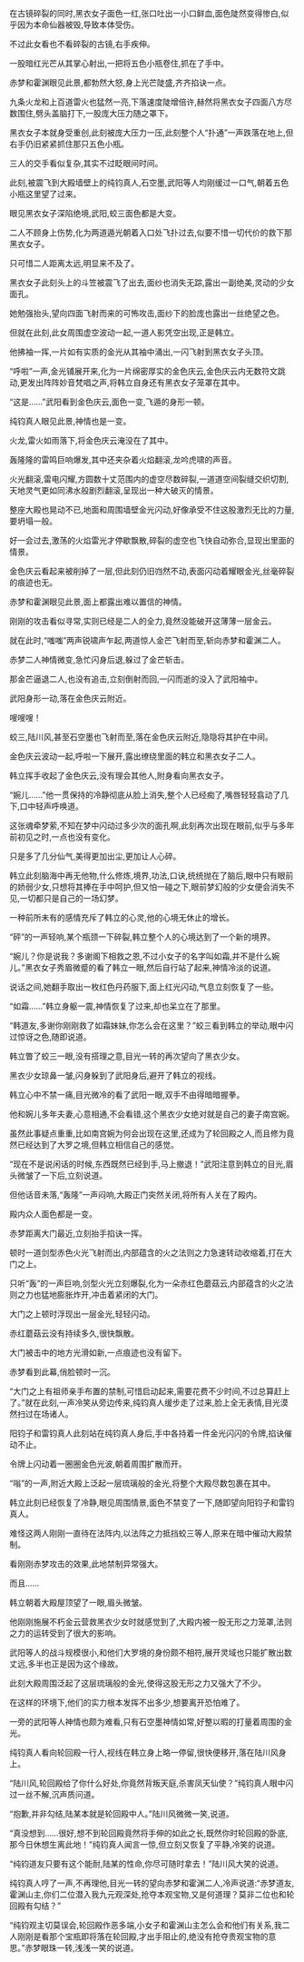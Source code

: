 
在古镜碎裂的同时,黑衣女子面色一红,张口吐出一小口鲜血,面色陡然变得惨白,似乎因为本命仙器被毁,导致本体受伤。

不过此女看也不看碎裂的古镜,右手疾伸。

一股暗红光芒从其掌心射出,一把将五色小瓶卷住,抓在了手中。

赤梦和霍渊眼见此景,都勃然大怒,身上光芒陡盛,齐齐掐诀一点。

九条火龙和上百道雷火也猛然一亮,下落速度陡增倍许,赫然将黑衣女子四面八方尽数围住,劈头盖脑打下,一股庞大压力随之罩下。

黑衣女子本就身受重创,此刻被庞大压力一压,此刻整个人“扑通”一声跌落在地上,但右手仍旧紧紧抓住那只五色小瓶。

三人的交手看似复杂,其实不过眨眼间时间。

此刻,被震飞到大殿墙壁上的纯钧真人,石空墨,武阳等人均刚缓过一口气,朝着五色小瓶这里望了过来。

眼见黑衣女子深陷绝境,武阳,蛟三面色都是大变。

二人不顾身上伤势,化为两道遁光朝着入口处飞扑过去,似要不惜一切代价的救下那黑衣女子。

只可惜二人距离太远,明显来不及了。

黑衣女子此刻头上的斗笠被震飞了出去,面纱也消失无踪,露出一副绝美,灵动的少女面孔。

她勉强抬头,望向四面飞射而来的可怖攻击,面纱下的脸庞也露出一丝绝望之色。

但就在此刻,此女周围虚空波动一起,一道人影凭空出现,正是韩立。

他拂袖一挥,一片如有实质的金光从其袖中涌出,一闪飞射到黑衣女子头顶。

“呼啦”一声,金光铺展开来,化为一片绵密厚实的金色庆云,金色庆云内无数符文跳动,更发出阵阵妙音梵唱之声,将韩立自身还有黑衣女子笼罩在其中。

“这是……”武阳看到金色庆云,面色一变,飞遁的身形一顿。

纯钧真人眼见此景,神情也是一变。

火龙,雷火如雨落下,将金色庆云淹没在了其中。

轰隆隆的雷鸣巨响爆发,其中还夹杂着火焰翻滚,龙吟虎啸的声音。

火光翻滚,雷电闪耀,方圆数十丈范围内的虚空尽数碎裂,一道道空间裂缝交织切割,天地灵气更如同沸水般剧烈翻滚,呈现出一种大破灭的情景。

整座大殿也晃动不已,地面和周围墙壁金光闪动,好像承受不住这股激烈无比的力量,要坍塌一般。

好一会过去,激荡的火焰雷光才停歇飘散,碎裂的虚空也飞快自动弥合,显现出里面的情景。

金色庆云看起来被削掉了一层,但此刻仍旧岿然不动,表面闪动着耀眼金光,丝毫碎裂的痕迹也无。

赤梦和霍渊眼见此景,面上都露出难以置信的神情。

刚刚的攻击看似寻常,实则已经是二人的全力,竟然没能破开这薄薄一层金云。

就在此时,“嗤嗤”两声锐啸声乍起,两道惊人金芒飞射而至,斩向赤梦和霍渊二人。

赤梦二人神情微变,急忙闪身后退,躲过了金芒斩击。

那金芒逼退二人,也没有追击,立刻倒射而回,一闪而逝的没入了武阳袖中。

武阳身形一动,落在金色庆云附近。

嗖嗖嗖！

蛟三,陆川风,甚至石空墨也飞射而至,落在金色庆云附近,隐隐将其护在中间。

金色庆云波动一起,呼啦一下展开,露出缭绕里面的韩立和黑衣女子二人。

韩立挥手收起了金色庆云,没有理会其他人,附身看向黑衣女子。

“婉儿……”他一贯保持的冷静彻底从脸上消失,整个人已经痴了,嘴唇轻轻翕动了几下,口中轻声呼唤道。

这张魂牵梦萦,不知在梦中闪动过多少次的面孔啊,此刻再次出现在眼前,似乎与多年前初见之时,一点也没有变化。

只是多了几分仙气,美得更加出尘,更加让人心碎。

韩立此刻脑海中再无他物,什么修炼,境界,功法,口诀,统统抛在了脑后,眼中只有眼前的娇弱少女,只想将其捧在手中呵护,但又怕一碰之下,眼前梦幻般的少女便会消失不见,一切都只是自己的一场幻梦。

一种前所未有的感情充斥了韩立的心灵,他的心境无休止的增长。

“砰”的一声轻响,某个瓶颈一下碎裂,韩立整个人的心境达到了一个新的境界。

“婉儿？你是说我？多谢阁下相救之恩,不过小女子的名字叫如霜,并不是什么婉儿。”黑衣女子秀眉微蹙的看了韩立一眼,然后自行站了起来,神情冷淡的说道。

说话之间,她翻手取出一枚红色丹药服下,面上红光闪动,气息立刻恢复了一些。

“如霜……”韩立身躯一震,神情恢复了过来,却也呆立在了那里。

“韩道友,多谢你刚刚救了如霜妹妹,你怎么会在这里？”蛟三看到韩立的举动,眼中闪过惊讶之色,随即说道。

韩立瞥了蛟三一眼,没有搭理之意,目光一转的再次望向了黑衣少女。

黑衣少女琼鼻一皱,闪身躲到了武阳身后,避开了韩立的视线。

韩立心中不禁一痛,目光微冷的看了武阳一眼,双手不由得暗暗握拳。

他和婉儿多年夫妻,心意相通,不会看错,这个黑衣少女绝对就是自己的妻子南宫婉。

虽然此事疑点重重,比如南宫婉为何会出现在这里,还成为了轮回殿之人,而且修为竟然已经达到了大罗之境,但韩立相信自己的感觉。

“现在不是说闲话的时候,东西既然已经到手,马上撤退！”武阳注意到韩立的目光,眉头微皱了一下后,立刻说道。

但他话音未落,“轰隆”一声闷响,大殿正门突然关闭,将所有人关在了殿内。

殿内众人面色都是一变。

赤梦距离大门最近,立刻抬手掐诀一挥。

顿时一道剑型赤色火光飞射而出,内部蕴含的火之法则之力急速转动收缩着,打在大门之上。

只听“轰”的一声巨响,剑型火光立刻爆裂,化为一朵赤红色蘑菇云,内部蕴含的火之法则之力也猛地膨胀炸开,冲击着紧闭的大门。

大门之上顿时浮现出一层金光,轻轻闪动。

赤红蘑菇云没有持续多久,很快飘散。

大门被击中的地方光滑如新,一点痕迹也没有留下。

赤梦看到此幕,俏脸顿时一沉。

“大门之上有祖师亲手布置的禁制,可惜启动起来,需要花费不少时间,不过总算赶上了。”就在此刻,一声冷笑从旁边传来,纯钧真人缓步走了过来,脸上全无表情,目光漠然扫过在场诸人。

阳钧子和雷钧真人此刻站在纯钧真人身后,手中各持着一件金光闪闪的令牌,掐诀催动不止。

令牌上闪动着一圈圈金色光波,朝着周围扩散而开。

“嗡”的一声,附近大殿上泛起一层琉璃般的金光,将整个大殿尽数包裹在其中。

韩立此刻已经恢复了冷静,眼见周围情景,面色不禁变了一下,随即望向阳钧子和雷钧真人。

难怪这两人刚刚一直待在法阵内,以法阵之力抵挡蛟三等人,原来在暗中催动大殿禁制。

看刚刚赤梦攻击的效果,此地禁制异常强大。

而且……

韩立朝着大殿屋顶望了一眼,眉头微皱。

他刚刚施展不朽金云营救黑衣少女时就感觉到了,大殿内被一股无形之力笼罩,法则之力的运转受到了很大的影响。

武阳等人的战斗规模很小,和他们大罗境的身份颇不相符,展开灵域也只能扩散出数丈远,多半也正是因为这个缘故。

此刻大殿周围泛起了这层琉璃般的金光,使得这股无形之力又强大了不少。

在这样的环境下,他们的实力根本发挥不出多少,想要离开恐怕难了。

一旁的武阳等人神情也颇为难看,只有石空墨神情如常,好整以暇的打量着周围的金光。

纯钧真人看向轮回殿一行人,视线在韩立身上略一停留,很快便移开,落在陆川风身上。

“陆川风,轮回殿给了你什么好处,你竟然背叛天庭,杀害凤天仙使？”纯钧真人眼中闪过一丝不解,沉声质问道。

“抱歉,并非勾结,陆某本就是轮回殿中人。”陆川风微微一笑,说道。

“真没想到……很好,想不到轮回殿竟然将手伸的如此之长,既然你时轮回殿的卧底,那今日休想生离此地！”纯钧真人闻言一惊,但立刻又恢复了平静,冷笑的说道。

“纯钧道友只要有这个能耐,陆某的性命,你尽可随时拿去！”陆川风大笑的说道。

纯钧真人哼了一声,不再理他,目光一转的望向赤梦和霍渊二人,冷声说道:“赤梦道友,霍渊山主,你们二位潜入我九元观深处,抢夺本观宝物,又是何道理？莫非二位也和轮回殿有勾结？”

“纯钧观主切莫误会,轮回殿作恶多端,小女子和霍渊山主怎么会和他们有关系,我二人刚刚是看那个宝瓶即将落在轮回殿,才出手阻止的,绝没有抢夺贵观宝物的意思。”赤梦眼珠一转,浅浅一笑的说道。